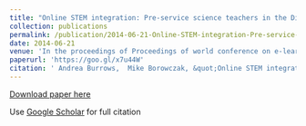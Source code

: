 ```yaml
---
title: "Online STEM integration: Pre-service science teachers in the Director s Chair ."
collection: publications
permalink: /publication/2014-06-21-Online-STEM-integration-Pre-service-science-teachers-in-the-Directors-Chair-
date: 2014-06-21
venue: 'In the proceedings of Proceedings of world conference on e-learning in corporate, government, healthcare, and higher education'
paperurl: 'https://goo.gl/x7u44W'
citation: ' Andrea Burrows,  Mike Borowczak, &quot;Online STEM integration: Pre-service science teachers in the Director s Chair ..&quot; In the proceedings of Proceedings of world conference on e-learning in corporate, government, healthcare, and higher education, 2014.'
---
```

[Download paper here](https://goo.gl/x7u44W)

Use [Google Scholar](https://scholar.google.com/scholar?q=Online+STEM+integration:+Pre+service+science+teachers+in+the+Director&#x27;s+Chair+.) for full citation
